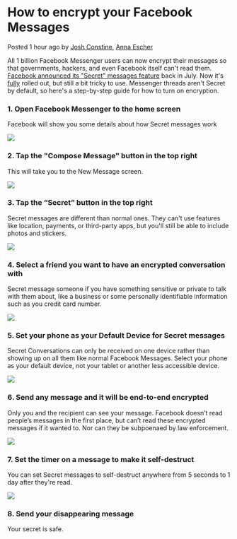 # How to encrypt your Facebook Messages

Posted 1 hour ago by [Josh Constine](/author/josh-constine/), [Anna Escher](/author/anna-escher/)

All 1 billion Facebook Messenger users can now encrypt their messages so that governments, hackers, and even Facebook itself can't read them. [Facebook announced its "Secret" messages feature](https://techcrunch.com/2016/07/08/messenger-adds-end-to-end-encryption/) back in July. Now it's [fully](https://www.wired.com/2016/10/facebook-completely-encrypted-messenger-update-now/) rolled out, but still a bit tricky to use. Messenger threads aren't Secret by default, so here's a step-by-step guide for how to turn on encryption.

### 1. Open Facebook Messenger to the home screen

Facebook will show you some details about how Secret messages work

![](https://tctechcrunch2011.files.wordpress.com/2016/10/2_homescreen_tap_new_message_final.png?w=382)

### 2. Tap the "Compose Message" button in the top right

This will take you to the New Message screen.

![](https://tctechcrunch2011.files.wordpress.com/2016/10/3_composer_tap_secret_message_final.png?w=382)

### 3. Tap the “Secret” button in the top right

Secret messages are different than normal ones. They can't use features like location, payments, or third-party apps, but you'll still be able to include photos and stickers.

![](https://tctechcrunch2011.files.wordpress.com/2016/10/4-select-secret-message-recipient-final.png?w=382)

### 4. Select a friend you want to have an encrypted conversation with

Secret message someone if you have something sensitive or private to talk with them about, like a business or some personally identifiable information such as you credit card number.

![](https://tctechcrunch2011.files.wordpress.com/2016/10/5_set_default_device_final.png?w=382)

### 5. Set your phone as your Default Device for Secret messages

Secret Conversations can only be received on one device rather than showing up on all them like normal Facebook Messages. Select your phone as your default device, not your tablet or another less accessible device.

![](https://tctechcrunch2011.files.wordpress.com/2016/10/6-send-encrypted-message.png?w=382)

### 6. Send any message and it will be end-to-end encrypted

Only you and the recipient can see your message. Facebook doesn’t read people’s messages in the first place, but can’t read these encrypted messages if it wanted to. Nor can they be subpoenaed by law enforcement.

![](https://tctechcrunch2011.files.wordpress.com/2016/10/7-set-secret-message-timer.png?w=382)

### 7. Set the timer on a message to make it self-destruct

You can set Secret messages to self-destruct anywhere from 5 seconds to 1 day after they're read.

![](https://tctechcrunch2011.files.wordpress.com/2016/10/8-send-disappearing-message.png?w=382)

### 8. Send your disappearing message

Your secret is safe.

